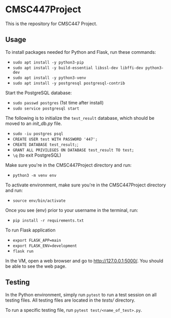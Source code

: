 # CMSC447Project
This is the repository for CMSC447 Project.

## Usage
To install packages needed for Python and Flask, run these commands:

- `sudo apt install -y python3-pip`
- `sudo apt install -y build-essential libssl-dev libffi-dev python3-dev`
- `sudo apt install -y python3-venv`
- `sudo apt install -y postgresql postgresql-contrib`

Start the PostgreSQL database:

- `sudo passwd postgres` (1st time after install)
- `sudo service postgresql start`

The following is to initialize the `test_result` database, which should be moved to an *init_db.py* file.

- `sudo -iu postgres psql`
- `CREATE USER test WITH PASSWORD '447';`
- `CREATE DATABASE test_result;`;
- `GRANT ALL PRIVILEGES ON DATABASE test_result TO test;`
- `\q` (to exit PostgreSQL)

Make sure you're in the CMSC447Project directory and run:

- `python3 -m venv env`

To activate environment, make sure you're in the CMSC447Project directory and run:

- `source env/bin/activate`
	
Once you see (env) prior to your username in the terminal, run:

- `pip install -r requirements.txt`

To run Flask application
	
- `export FLASK_APP=main`
- `export FLASK_ENV=development`
- `flask run`

In the VM, open a web browser and go to http://127.0.0.1:5000/. You should be able to see the web page.

## Testing
In the Python environment, simply run `pytest` to run a test session on all testing files. All testing files are located in the *tests/* directory.

To run a specific testing file, run `pytest test/<name_of_test>.py`.
